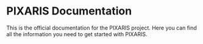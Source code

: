 # PIXARIS Documentation
This is the official documentation for the PIXARIS project. Here you can find all the information you need to get started with PIXARIS.
